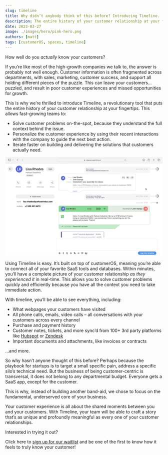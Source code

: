 ```yaml
---
slug: timeline
title: Why didn’t anybody think of this before? Introducing Timeline.
description: The entire history of your customer relationship at your fingertips.
date: 2023-03-27
image: ./images/hero/pink-hero.png
authors: [matt]
tags: [customerOS, spaces, timeline]
---
```


How well do you *actually* know your customers?

If you’re like most of the high-growth companies we talk to, the answer is probably not well enough.  Customer information is often fragmented across departments, with sales, marketing, customer success, and support all holding different pieces of the puzzle.  This can leave your customers… puzzled, and result in poor customer experiences and missed opportunities for growth.

<!--truncate-->

This is why we’re thrilled to introduce Timeline, a revolutionary tool that puts the entire history of your customer relationship at your fingertips.  This allows fast-growing teams to:

- Solve customer problems on-the-spot, because they understand the full context behind the issue.
- Personalize the customer experience by using their recent interactions with the company to guide the next best action.
- Iterate faster on building and delivering the solutions that customers actually need.

![Animation of the Timeline](images/Timeline-mousing.gif)

Using Timeline is easy.  It’s built on top of customerOS, meaning you’re able to connect all of your favorite SaaS tools and databases.  Within minutes, you’ll have a complete picture of your customer relationship *as they experienced it* in real-time.  This allows you to solve customer problems quickly and efficiently because you have all the context you need to take immediate action.

With timeline, you’ll be able to see everything, including:

- What webpages your customers have visited
- All phone calls, emails, video calls – all conversations with your customers across every channel
- Purchase and payment history
- Customer notes, tickets, and more sync’d from 100+ 3rd party platforms like [Hubspot][hubspot] or [Zendesk][zendesk]
- Important documents and attachments, like invoices or contracts

…and more.  

So why hasn’t anyone thought of this before? Perhaps because the playbook for startups is to target a small specific pain, address a specific silo’s technical need. But the business of being customer-centric is transversal, it does not belong to any departmental budget. Everyone gets a SaaS app, except for the customer.

This is why, instead of building another band-aid, we chose to focus on the fundamental, underserved core of your business. 

Your customer experience is all about the shared moments between you and your customers.  With Timeline, your team will be able to craft a story that’s as unique and profoundly meaningful as every one of your customer relationships.  

Interested in trying it out?  

Click here to [sign up for our waitlist][waitlist] and be one of the first to know how it feels to truly know your customer!  

<!---References--->

[hubspot]: https://www.openline.ai/guides/connectors/hubspot
[waitlist]: https://www.openline.ai/
[zendesk]: https://www.openline.ai/guides/connectors/zendesk-support